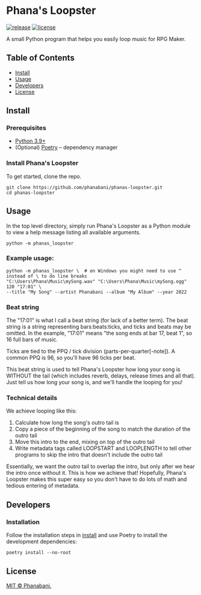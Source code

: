 # Phana's Loopster

[![release](https://img.shields.io/github/v/release/phanabani/phanas-loopster)](https://github.com/phanabani/phanas-loopster/releases)
[![license](https://img.shields.io/github/license/phanabani/phanas-loopster)](LICENSE)

A small Python program that helps you easily loop music for RPG Maker.

## Table of Contents

- [Install](#install)
- [Usage](#usage)
- [Developers](#developers)
- [License](#license)

## Install

### Prerequisites

- [Python 3.9+](https://www.python.org) 
- (Optional) [Poetry](https://python-poetry.org/docs/#installation) – dependency manager

### Install Phana's Loopster

To get started, clone the repo.

```shell
git clone https://github.com/phanabani/phanas-loopster.git
cd phanas-loopster
```

## Usage

In the top level directory, simply run Phana's Loopster as a Python module to
view a help message listing all available arguments.

```shell
python -m phanas_loopster
```

### Example usage:

```shell
python -m phanas_loopster \  # on Windows you might need to use ^ instead of \ to do line breaks
"C:\Users\Phana\Music\mySong.wav" "C:\Users\Phana\Music\mySong.ogg" 120 "17:01" \
--title "My Song" --artist Phanabani --album "My Album" --year 2022
```

### Beat string

The "17:01" is what I call a beat string (for lack of a better term). The beat
string is a string representing bars:beats:ticks, and ticks and beats may be
omitted. In the example, "17:01" means "the song ends at bar 17, beat 1",
so 16 full bars of music.

Ticks are tied to the PPQ / tick division (parts-per-quarter[-note]). A common
PPQ is 96, so you'll have 96 ticks per beat.

This beat string is used to tell Phana's Loopster how long your song is WITHOUT
the tail (which includes reverb, delays, release times and all that). Just tell
us how long your song is, and we'll handle the looping for you!

### Technical details

We achieve looping like this:

1. Calculate how long the song's outro tail is
2. Copy a piece of the beginning of the song to match the duration of the outro tail
3. Move this intro to the end, mixing on top of the outro tail
4. Write metadata tags called LOOPSTART and LOOPLENGTH to tell other programs to skip the intro that doesn't include the outro tail

Essentially, we want the outro tail to overlap the intro, but only after we 
hear the intro once without it. This is how we achieve that! Hopefully, Phana's
Loopster makes this super easy so you don't have to do lots of math and tedious
entering of metadata.

## Developers

### Installation

Follow the installation steps in [install](#install) and use Poetry to 
install the development dependencies:

```shell
poetry install --no-root
```

## License

[MIT © Phanabani.](LICENSE)
